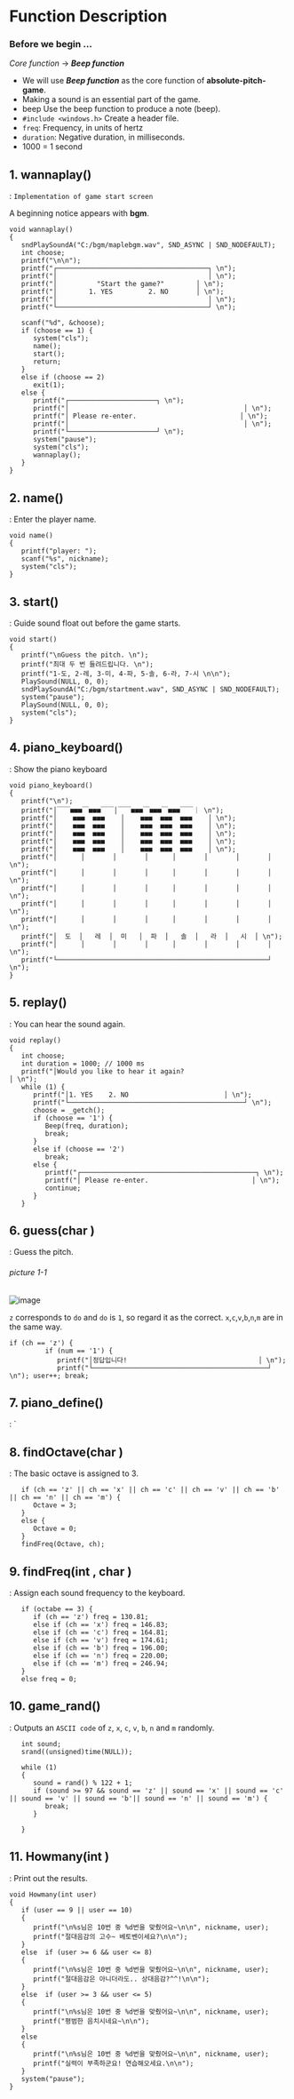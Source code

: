 # Function Description
### Before we begin ...
*Core function* -> ***Beep function***

* We will use *****Beep function***** as the core function of **absolute-pitch-game**.
* Making a sound is an essential part of the game.
* beep Use the beep function to produce a note (beep).
* `#include <windows.h>` Create a header file.
* `freq`: Frequency, in units of hertz
* `duration`: Negative duration, in milliseconds.
* 1000 = 1 second

## 1. wannaplay() 
: `Implementation of game start screen` 

A beginning notice appears with **bgm**.
```
void wannaplay()
{
   sndPlaySoundA("C:/bgm/maplebgm.wav", SND_ASYNC | SND_NODEFAULT);
   int choose;
   printf("\n\n");
   printf("┌──────────────────────────────────────┐ \n");
   printf("│                                      │ \n");
   printf("│          "Start the game?"        │ \n");
   printf("│        1. YES         2. NO       │ \n");
   printf("│                                      │ \n");
   printf("└──────────────────────────────────────┘ \n");

   scanf("%d", &choose);
   if (choose == 1) {
      system("cls");
      name();
      start();
      return;
   }
   else if (choose == 2)
      exit(1);
   else {
      printf("┌──────────────────────┐ \n");
      printf("│                                            │ \n");
      printf("│ Please re-enter.                          │ \n");
      printf("│                                            │ \n");
      printf("└──────────────────────┘ \n");
      system("pause");
      system("cls");
      wannaplay();
   }
}
```

## 2. name()
: Enter the player name.

```
void name()
{
   printf("player: ");
   scanf("%s", nickname);
   system("cls");
}
```
## 3. start()
: Guide sound float out before the game starts.

```
void start()
{
   printf("\nGuess the pitch. \n");
   printf("최대 두 번 들려드립니다. \n");
   printf("1-도, 2-레, 3-미, 4-파, 5-솔, 6-라, 7-시 \n\n");
   PlaySound(NULL, 0, 0);
   sndPlaySoundA("C:/bgm/startment.wav", SND_ASYNC | SND_NODEFAULT);
   system("pause");
   PlaySound(NULL, 0, 0);
   system("cls");
}
```

## 4. piano_keyboard()
: Show the piano keyboard

```
void piano_keyboard()
{
   printf("\n");
   printf("│￣￣■■■￣■■■￣￣│￣￣■■■￣■■■￣■■■￣￣｜ \n");
   printf("│    ■■■  ■■■    │    ■■■  ■■■  ■■■    │ \n");
   printf("│    ■■■  ■■■    │    ■■■  ■■■  ■■■    │ \n");
   printf("│    ■■■  ■■■    │    ■■■  ■■■  ■■■    │ \n");
   printf("│    ■■■  ■■■    │    ■■■  ■■■  ■■■    │ \n");
   printf("│    ■■■  ■■■    │    ■■■  ■■■  ■■■    │ \n");
   printf("│      │       │       │      │       │       │       │ \n");
   printf("│      │       │       │      │       │       │       │ \n");
   printf("│      │       │       │      │       │       │       │ \n");
   printf("│      │       │       │      │       │       │       │ \n");
   printf("│      │       │       │      │       │       │       │ \n");
   printf("│  도  │   레  │  미   │  파  │   솔  │   라  │   시  │ \n");
   printf("│      │       │       │      │       │       │       │ \n");
   printf("└─────────────────────────────────────────────────────┘ \n");
}
```

## 5. replay()
: You can hear the sound again.

```
void replay()
{
   int choose;
   int duration = 1000; // 1000 ms
   printf("│Would you like to hear it again?                          │ \n");
   while (1) {
      printf("│1. YES    2. NO                        │ \n");
      printf("└────────────────────────────────────────────┘ \n");
      choose = _getch();
      if (choose == '1') {
         Beep(freq, duration);
         break;
      }
      else if (choose == '2')
         break;
      else {
         printf("┌────────────────────────────────────────────┐ \n");
         printf("│ Please re-enter.                          │ \n");
         continue;
      }
   }
```

## 6. guess(char )
: Guess the pitch.

###### picture 1-1

   ![image](https://user-images.githubusercontent.com/39767315/40877275-dadc678c-66b8-11e8-9a12-f1ddcd298b3e.png)



`z` corresponds to `do` and `do` is `1`, so regard it as the correct.
`x`,`c`,`v`,`b`,`n`,`m` are in the same way.
```
if (ch == 'z') {
         if (num == '1') {
            printf("│정답입니다!                                 │ \n");
            printf("└────────────────────────────────────────────┘ \n"); user++; break;
```      

## 7. piano_define()
: `

## 8. findOctave(char )
: The basic octave is assigned to 3.
```
   if (ch == 'z' || ch == 'x' || ch == 'c' || ch == 'v' || ch == 'b' || ch == 'n' || ch == 'm') {
      Octave = 3;
   }
   else {
      Octave = 0;
   }
   findFreq(Octave, ch);
```

## 9. findFreq(int , char )
: Assign each sound frequency to the keyboard.
```
   if (octabe == 3) {
      if (ch == 'z') freq = 130.81;
      else if (ch == 'x') freq = 146.83;
      else if (ch == 'c') freq = 164.81;
      else if (ch == 'v') freq = 174.61;
      else if (ch == 'b') freq = 196.00;
      else if (ch == 'n') freq = 220.00;
      else if (ch == 'm') freq = 246.94;
   }
   else freq = 0;
```

## 10. game_rand()
: Outputs an `ASCII code` of `z`, `x`, `c`, `v`, `b`, `n` and `m` randomly.

```
   int sound;
   srand((unsigned)time(NULL));
   
   while (1)
   {
      sound = rand() % 122 + 1;
      if (sound >= 97 && sound == 'z' || sound == 'x' || sound == 'c' || sound == 'v' || sound == 'b'|| sound == 'n' || sound == 'm') {
         break;
      }

   }
```

## 11. Howmany(int )
: Print out the results.
```
void Howmany(int user) 
{
   if (user == 9 || user == 10)
   {
      printf("\n%s님은 10번 중 %d번을 맞췄어요~\n\n", nickname, user);
      printf("절대음감의 고수~ 베토벤이세요?\n\n");
   }
   else  if (user >= 6 && user <= 8)
   {
      printf("\n%s님은 10번 중 %d번을 맞췄어요~\n\n", nickname, user);
      printf("절대음감은 아니더라도.. 상대음감?^^!\n\n");
   }
   else  if (user >= 3 && user <= 5)
   {
      printf("\n%s님은 10번 중 %d번을 맞췄어요~\n\n", nickname, user);
      printf("평범한 음치시네요~\n\n");
   }
   else
   {
      printf("\n%s님은 10번 중 %d번을 맞췄어요~\n\n", nickname, user);
      printf("실력이 부족하군요! 연습해오세요.\n\n");
   }
   system("pause");
}
```
